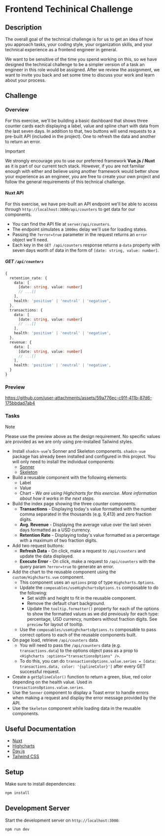 # Frontend Techinical Challenge

## Description
The overall goal of the technical challenge is for us to get an idea of how you approach tasks, your coding style, your organization skills, and your technical experience as a frontend engineer in general.

We want to be sensitive of the time you spend working on this, so we have designed the technical challenge to be a simpler version of a task an engineer in this role would be assigned. After we review the assignment, we want to invite you back and set some time to discuss your work and learn about your process.


## Challenge

### Overview
For this exercise, we'll be building a basic dashboard that shows three counter cards each displaying a label, value and spline chart with data from the last seven days. In addition to that, two buttons will send requests to a pre-built API (included in the project). One to refresh the data and another to return an error.

> [!IMPORTANT]
> We strongly encourage you to use our preferred framework **Vue.js / Nuxt** as it is part of our current tech stack. However, if you are not familiar enough with either and believe using another framework would better show your experience as an engineer, you are free to create your own project and follow the general requirements of this technical challenge.

#### Nuxt API
For this exercise, we have pre-built an API endpoint we'll be able to access through `http://localhost:3000/api/counters` to get data for our components. 
- You can find the API file at `server/api/counters`.
- The endpoint simulates a `1000ms` delay we'll use for loading states.
- Passing the `?error=true` parameter in the request returns an `error` object we'll need.
- Each key in the `GET /api/counters` response returns a `data` property with seven days worth of data in the form of `[date: string, value: number]`.

##### GET `/api/counters`
```ts
{
  retention_rate: {
    data: [
      [date: string, value: number]
      // ...[]
    ],
    health: 'positive' | 'neutral' | 'negative',
  },
  transactions: {
    data: [
      [date: string, value: number]
      // ...[]
    ],
    health: 'positive' | 'neutral' | 'negative',
  },
  revenue: {
    data: [
      [date: string, value: number]
      // ...[]
    ],
    health: 'positive' | 'neutral' | 'negative',
  }
}
```

### Preview
https://github.com/user-attachments/assets/59a776ec-c91f-411b-87d6-175bbdad7ab4

### Tasks
>[!NOTE]
>Please use the preview above as the design requirement. No specific values are provided as we are only using pre-installed Tailwind styles.

- Install `shadcn-vue`'s Sonner and Skeleton components. `shadcn-vue` package has already been installed and configured in this project. You will only need to install the individual components:
  - [Sonner](https://www.shadcn-vue.com/docs/components/sonner.html)
  - [Skeleton](https://www.shadcn-vue.com/docs/components/skeleton.html)
- Build a reusable component with the following elements:
  - Label
  - Value
  - Chart - _We are using Highcharts for this exercise. More information about how it works in the next steps._
- Build the index page showing the three counter components.
  - **Transactions** - Displaying today's value formatted with the number comma separated in the thousands (e.g. 9,413) and zero fraction digits.
  - **Avg. Revenue** - Displaying the average value over the last seven days formatted as a USD currency.
  - **Retention Rate** - Displaying today's value formatted as a percentage with a maximum of two fraction digits.
- Add two request buttons:
  - **Refresh Data** - On click, make a request to `/api/counters` and update the data displayed.
  - **Execute Error** - On click, make a request to `/api/counters` with the query param `?error=true` to generate an error.
- Add the chart to the reusable component using the `custom/Highcharts.vue` component. 
  - This component uses an `options` prop of type `Highcharts.Options`.
  - Update the `composables/useHighchartsOptions.ts` composable to do the following:
    - Set width and height to fit in the reusable component.
    - Remove the default chart background.
    - Update the `tooltip.formatter()` property for each of the options to show the formatted values as we did previously for each type: percentage, USD currency, numbers without fraction digits. See `preview` for layout of tooltip.
  - Use the `composables/useHighchartsOptions.ts` composable to pass correct options to each of the reusable components built.
- On page load, retrieve `/api/counters` data.
  - You will need to pass the `/api/counters` data (e.g. `transactions.data`) to the options object pass as a prop to `<Highcharts :options="transactionsOptions" />`.
  - To do this, you can do `transactionsOptions.value.series = [data: transactions.data, color: '{splineColor}']` after every GET successful request.
- Create a `getSplineColor()` function to return a green, blue, red color depending on the health value. Used in `transactionsOptions.value.series`.
- Use the `Sonner` component to display a Toast error to handle errors when making a request and display the error message provided by the API.
- Use the `Skeleton` component while loading data in the reusable components.
   
## Useful Documentation
- [Nuxt](https://nuxt.com/docs/getting-started/introduction)
- [Highcharts](https://api.highcharts.com/highcharts/)
- [Day.js](https://day.js.org/)
- [Tailwind CSS](https://tailwindcss.com/)

## Setup

Make sure to install dependencies:

```bash
npm install
```

## Development Server

Start the development server on `http://localhost:3000`:

```bash
npm run dev
```
